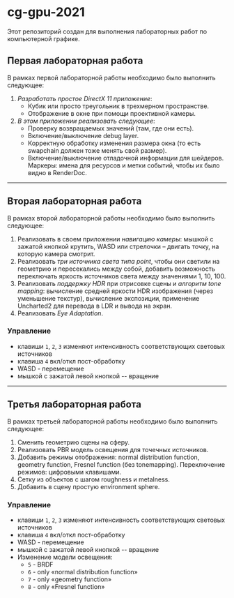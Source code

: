 # cg-gpu-2021
Этот репозиторий создан для выполнения лабораторных работ по компьютерной графике.

## Первая лабораторная работа
В рамках первой лабораторной работы необходимо было выполнить следующее:
1. *Разработать простое DirectX 11 приложение*:
    * Кубик или просто треугольник в трехмерном пространстве.
    * Отображение в окне при помощи проективной камеры.
2. *В этом приложении реализовать следующее*:
    * Проверку возвращаемых значений (там, где они есть).
    * Включение/выключение debug layer.
    * Корректную обработку изменения размера окна (то есть swapchain должен тоже менять свой размер).
    * Включение/выключение отладочной информации для шейдеров.
Маркеры: имена для ресурсов и метки событий, чтобы их было видно в RenderDoc.
---
## Вторая лабораторная работа
В рамках второй лабораторной работы необходимо было выполнить следующее:
1. Реализовать в своем приложении *навигацию камеры*: мышкой с зажатой кнопкой крутить, WASD или стрелочки – двигать точку, на которую камера смотрит.
2. Реализовать *три источника света типа point*, чтобы они светили на геометрию и пересекались между собой, добавить возможность переключать яркость источников света между значениями 1, 10, 100.
3. Реализовать *поддержку HDR* при отрисовке сцены и *алгоритм tone mapping*: вычисление средней яркости HDR изображения (через уменьшение текстур), вычисление экспозиции, применение Uncharted2 для перевода в LDR и вывода на экран. 
4. Реализовать *Eye Adaptation*.
### Управление
* клавиши `1`, `2`, `3` изменяют интенсивность соответствующих световых источников
* клавиша `4` вкл/откл пост-обработку
* WASD - перемещение
* мышкой с зажатой левой кнопкой -- вращение
---
## Третья лабораторная работа
В рамках третьей лабораторной работы необходимо было выполнить следующее:
1. Сменить геометрию сцены на сферу.
2. Реализовать PBR модель освещения для точечных источников.
3. Добавить режимы отображения: normal distribution function, geometry function, Fresnel function (без tonemapping).
 Переключение режимов: цифровыми клавишами.
4. Сетку из объектов с шагом roughness и metalness.
5. Добавить в сцену простую environment sphere.
### Управление
* клавиши `1`, `2`, `3` изменяют интенсивность соответствующих световых источников
* клавиша `4` вкл/откл пост-обработку
* WASD - перемещение
* мышкой с зажатой левой кнопкой -- вращение
* Изменение модели освещения:
    * `5` - BRDF
    * `6` - only «normal distribution function» 
    * `7` - only «geometry function»
    * `8` - only «Fresnel function»